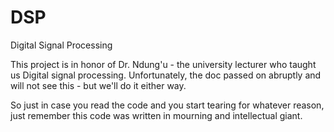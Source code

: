 # DSP
Digital Signal Processing

This project is in honor of Dr. Ndung'u - the university lecturer who taught us Digital signal processing.
Unfortunately, the doc passed on abruptly and will not see this - but we'll do it either way.

So just in case you read the code and you start tearing for whatever reason, just remember this code was written in mourning and intellectual giant.
